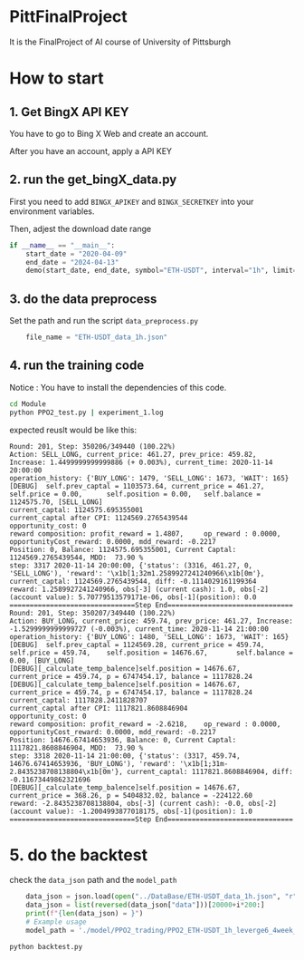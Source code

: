 # PittFinalProject
It is the FinalProject of AI course of University of Pittsburgh
# How to start
## 1. Get BingX API KEY
You have to go to Bing X Web and create an account. 

After you have an account, apply a API KEY

## 2. run the get_bingX_data.py
First you need to add `BINGX_APIKEY` and `BINGX_SECRETKEY` into your environment variables.

Then, adjest the download date range 
```python
if __name__ == "__main__":
    start_date = "2020-04-09"
    end_date = "2024-04-13"
    demo(start_date, end_date, symbol="ETH-USDT", interval="1h", limit=1440)
```

## 3. do the data preprocess
Set the path and run the script `data_preprocess.py`
```python
    file_name = "ETH-USDT_data_1h.json"
```

## 4. run the training code
Notice : You have to install the dependencies of this code. 
```bash
cd Module
python PPO2_test.py | experiment_1.log
```

expected reuslt would be like this:
```text
Round: 201, Step: 350206/349440 (100.22%)
Action: SELL_LONG, current_price: 461.27, prev_price: 459.82, Increase: 1.4499999999999886 (+ 0.003%), current_time: 2020-11-14 20:00:00
operation_history: {'BUY_LONG': 1479, 'SELL_LONG': 1673, 'WAIT': 165}
[DEBUG]  self.prev_captal = 1103573.64, current_price = 461.27, self.price = 0.00,      self.position = 0.00,   self.balance = 1124575.70, [SELL_LONG]
current_captal: 1124575.695355001
current_captal after CPI: 1124569.2765439544
opportunity_cost: 0
reward composition: profit_reward = 1.4807,     op_reward : 0.0000,     opportunityCost_reward: 0.0000, mdd_reward: -0.2217 
Position: 0, Balance: 1124575.695355001, Current Captal: 1124569.2765439544, MDD:  73.90 %
step: 3317 2020-11-14 20:00:00, {'status': (3316, 461.27, 0, 'SELL_LONG'), 'reward': '\x1b[1;32m1.2589927241240966\x1b[0m'}, current_captal: 1124569.2765439544, diff: -0.1114029161199364
reward: 1.2589927241240966, obs[-3] (current cash): 1.0, obs[-2](account value): 5.70779513579171e-06, obs[-1](position): 0.0
===============================Step End===============================
Round: 201, Step: 350207/349440 (100.22%)
Action: BUY_LONG, current_price: 459.74, prev_price: 461.27, Increase: -1.5299999999999727 (-0.003%), current_time: 2020-11-14 21:00:00
operation_history: {'BUY_LONG': 1480, 'SELL_LONG': 1673, 'WAIT': 165}
[DEBUG]  self.prev_captal = 1124569.28, current_price = 459.74, self.price = 459.74,    self.position = 14676.67,       self.balance = 0.00, [BUY_LONG]
[DEBUG][_calculate_temp_balence]self.position = 14676.67, current_price = 459.74, p = 6747454.17, balance = 1117828.24
[DEBUG][_calculate_temp_balence]self.position = 14676.67, current_price = 459.74, p = 6747454.17, balance = 1117828.24
current_captal: 1117828.2411828707
current_captal after CPI: 1117821.8608846904
opportunity_cost: 0
reward composition: profit_reward = -2.6218,    op_reward : 0.0000,     opportunityCost_reward: 0.0000, mdd_reward: -0.2217 
Position: 14676.67414653936, Balance: 0, Current Captal: 1117821.8608846904, MDD:  73.90 %
step: 3318 2020-11-14 21:00:00, {'status': (3317, 459.74, 14676.67414653936, 'BUY_LONG'), 'reward': '\x1b[1;31m-2.8435238708138804\x1b[0m'}, current_captal: 1117821.8608846904, diff: -0.11673449862321696
[DEBUG][_calculate_temp_balence]self.position = 14676.67, current_price = 368.26, p = 5404832.02, balance = -224122.60
reward: -2.8435238708138804, obs[-3] (current cash): -0.0, obs[-2](account value): -1.2004993877018175, obs[-1](position): 1.0
===============================Step End===============================
``` 

# 5. do the backtest
check the `data_json` path and the `model_path`
```python
    data_json = json.load(open("../DataBase/ETH-USDT_data_1h.json", "r"))
    data_json = list(reversed(data_json["data"]))[20000+i*200:]
    print(f"{len(data_json) = }")
    # Example usage
    model_path = './model/PPO2_trading/PPO2_ETH-USDT_1h_leverge6_4week_short.pkl'
```
```
python backtest.py
```